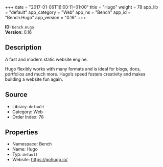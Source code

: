 ﻿+++
date = "2017-01-06T16:00:11+01:00"
title = "Hugo"
weight = 78
app_lib = "default"
app_category = "Web"
app_ns = "Bench"
app_id = "Bench.Hugo"
app_version = "0.16"
+++

**ID:** `Bench.Hugo`  
**Version:** 0.16  
<!--more-->

## Description
A fast and modern static website engine.

Hugo flexibly works with many formats and is ideal for blogs, docs, portfolios
and much more. Hugo’s speed fosters creativity and makes building a website fun again.

## Source

* Library: `default`
* Category: Web
* Order Index: 78

## Properties

* Namespace: Bench
* Name: Hugo
* Typ: `default`
* Website: <https://gohugo.io/>

